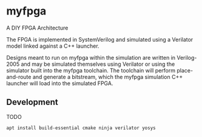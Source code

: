 
# myfpga

A DIY FPGA Architecture

The FPGA is implemented in SystemVerilog and simulated using a Verilator
model linked against a C++ launcher.

Designs meant to run on myfpga within the simulation are written in Verilog-2005
and may be simulated themselves using Verilator or using the simulator
built into the myfpga toolchain.
The toolchain will perform place-and-route and generate a bitstream,
which the myfpga simulation C++ launcher will load into the simulated FPGA.


## Development

TODO

```
apt install build-essential cmake ninja verilator yosys
```
